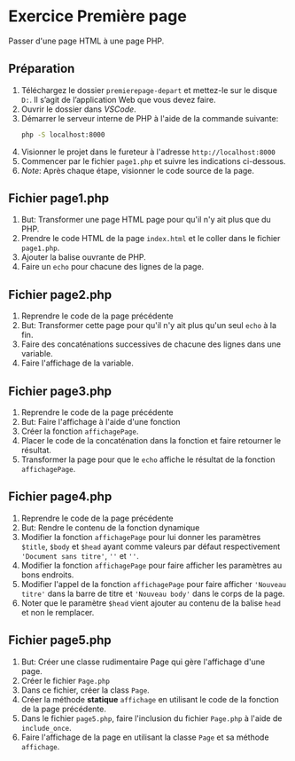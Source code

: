 # Exercice Première page
Passer d'une page HTML à une page PHP.

## Préparation
1. Téléchargez le dossier `premierepage-depart` et mettez-le sur le disque `D:`. Il s’agit de l’application Web que vous devez faire.
1. Ouvrir le dossier dans _VSCode_.
1. Démarrer le serveur interne de PHP à l'aide de la commande suivante:
    ```cmd
    php -S localhost:8000
    ```
1. Visionner le projet dans le fureteur à l'adresse `http://localhost:8000`
1. Commencer par le fichier `page1.php` et suivre les indications ci-dessous.
1. _Note_: Après chaque étape, visionner le code source de la page.

## Fichier page1.php
1. But: Transformer une page HTML page pour qu'il n'y ait plus que du PHP.
1. Prendre le code HTML de la page `index.html` et le coller dans le fichier `page1.php`.
1. Ajouter la balise ouvrante de PHP.
1. Faire un `echo` pour chacune des lignes de la page.

## Fichier page2.php
1. Reprendre le code de la page précédente
1. But: Transformer cette page pour qu'il n'y ait plus qu'un seul `echo` à la fin.
1. Faire des concaténations successives de chacune des lignes dans une variable.
1. Faire l'affichage de la variable.

## Fichier page3.php
1. Reprendre le code de la page précédente
1. But: Faire l'affichage à l'aide d'une fonction
1. Créer la fonction `affichagePage`.
1. Placer le code de la concaténation dans la fonction et faire retourner le résultat.
1. Transformer la page pour que le `echo` affiche le résultat de la fonction `affichagePage`.

## Fichier page4.php
1. Reprendre le code de la page précédente
1. But: Rendre le contenu de la fonction dynamique
1. Modifier la fonction `affichagePage` pour lui donner les paramètres `$title`, `$body` et `$head` ayant comme valeurs par défaut respectivement `'Document sans titre'`, `''` et `''`.
1. Modifier la fonction `affichagePage` pour faire afficher les paramètres au bons endroits.
1. Modifier l'appel de la fonction `affichagePage` pour faire afficher `'Nouveau titre'` dans la barre de titre et `'Nouveau body'` dans le corps de la page.
1. Noter que le paramètre `$head` vient ajouter au contenu de la balise `head` et non le remplacer.

## Fichier page5.php
1. But: Créer une classe rudimentaire Page qui gère l'affichage d'une page.
1. Créer le fichier `Page.php`
1. Dans ce fichier, créer la class `Page`.
1. Créer la méthode **statique** `affichage` en utilisant le code de la fonction de la page précédente.
1. Dans le fichier `page5.php`, faire l'inclusion du fichier `Page.php` à l'aide de `include_once`.
1. Faire l'affichage de la page en utilisant la classe `Page` et sa méthode `affichage`.

